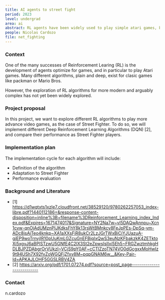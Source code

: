 ```yaml
---
title: AI agents to street fight
period: 2023
level: undergrad
area: ai
abstract: RL agents have been widely used to play simple atari games, but can they cope with more complex ones?
people: Nicolas Cardozo
file: net_fighting
---
```


### Context

One of the many successes of Reinforcement Learing (RL) is the development of agents optimize for games, and in particular to play Atari games. Many different algorithms, plain and deep, exist for clasic games like packman or Mario Bros.

However, the exploration of RL algorithms for more modern and arguably complex has not yet been widely explored.

### Project proposal

In this project, we want to explore different RL algorithms to play more advance video games, as the case of Street Fighter. To do so, we will implement different Deep Reinforcement Learning Algorithms (DQN) [2], and compare their performance as Street Fighter players.

### Implementation plan

The implementation cycle for each algorithm will include:

- Definition of the algorithm
- Adaptation to Street Fighter
- Performance evaluation

### Background and Literature

- [1] <https://d1wqtxts1xzle7.cloudfront.net/38529120/9780262257053_index-libre.pdf?1440112186=&response-content-disposition=inline%3B+filename%3DReinforcement_Learning_index_Index.pdf&Expires=1671474017&Signature=NY2Na7w~vl5DAQwAnnpu~Xcn1cvw-qnOjAdUMznPIJKdksFhY8k13rsWtBMnkcy8FeJpPEs-DpSq-ym-ADc8jsAiTeo4knkp~XA1aXXsFjR8ukCr2LzJGrTWxBiCiYJUazuA-gjEP9woTrnvjIR10pUuKmLGZcuGnEFBjqIxQwS3euNzKFbakzkK4ZETktoXi5xgvJ6aBPlSTzwU5GNfE4C2lX3St2eZpwsIsIIxi5Eh5~FRGZwztmhkgHDLBJPZDAbgrOrVUkzI~VCjS9pY0AF~cCTlZzoTN74VO0dGcgxxMoHwIz9t94USh7X92fvZoWGQFjZfxv8M~pqpGNAM6w__&Key-Pair-Id=APKAJLOHF5GGSLRBV4ZA>
- [2] <https://arxiv.org/pdf/1701.07274.pdf?source=post_page--------------------------->

### Contact

n.cardozo
